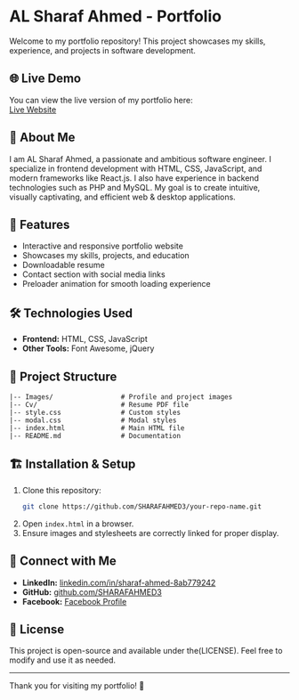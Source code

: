 # AL Sharaf Ahmed - Portfolio

Welcome to my portfolio repository! This project showcases my skills, experience, and projects in software development.

## 🌐 Live Demo  
You can view the live version of my portfolio here:  
[Live Website](https://sharafahmed3.github.io/portfolio_sharafsalaf/)

## 📌 About Me
I am AL Sharaf Ahmed, a passionate and ambitious software engineer. I specialize in frontend development with HTML, CSS, JavaScript, and modern frameworks like React.js. I also have experience in backend technologies such as PHP and MySQL. My goal is to create intuitive, visually captivating, and efficient web & desktop applications.

## 🚀 Features
- Interactive and responsive portfolio website
- Showcases my skills, projects, and education
- Downloadable resume
- Contact section with social media links
- Preloader animation for smooth loading experience

## 🛠️ Technologies Used
- **Frontend:** HTML, CSS, JavaScript
- **Other Tools:** Font Awesome, jQuery

## 📂 Project Structure
```
|-- Images/                 # Profile and project images
|-- Cv/                     # Resume PDF file
|-- style.css               # Custom styles
|-- modal.css               # Modal styles
|-- index.html              # Main HTML file
|-- README.md               # Documentation
```

## 🏗️ Installation & Setup
1. Clone this repository:
   ```sh
   git clone https://github.com/SHARAFAHMED3/your-repo-name.git
   ```
2. Open `index.html` in a browser.
3. Ensure images and stylesheets are correctly linked for proper display.

## 🔗 Connect with Me
- **LinkedIn:** [linkedin.com/in/sharaf-ahmed-8ab779242](https://linkedin.com/in/sharaf-ahmed-8ab779242)
- **GitHub:** [github.com/SHARAFAHMED3](https://github.com/SHARAFAHMED3)
- **Facebook:** [Facebook Profile](https://web.facebook.com/profile.php?id=100092296143854&sk=about)

## 📜 License
This project is open-source and available under the(LICENSE). Feel free to modify and use it as needed.

---
Thank you for visiting my portfolio! 🚀

